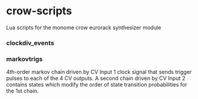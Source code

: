 # crow-scripts
Lua scripts for the monome crow eurorack synthesizer module

### clockdiv_events

### markovtrigs
4th-order markov chain driven by CV Input 1 clock signal that sends trigger pulses to each of the 4 CV outputs.
A second chain driven by CV Input 2 contains states which modify the order of state transition probabilities for the 1st chain.
